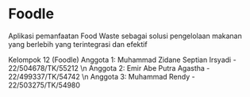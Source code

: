 # Foodle
Aplikasi pemanfaatan Food Waste sebagai solusi pengelolaan makanan yang berlebih yang terintegrasi dan efektif

Kelompok 12 (Foodle)
Anggota 1: Muhammad Zidane Septian Irsyadi  -  22/504678/TK/55212 \n
Anggota 2: Emir Abe Putra Agastha	          -  22/499337/TK/54742 \n
Anggota 3: Muhammad Rendy	                  -  22/503275/TK/54980
